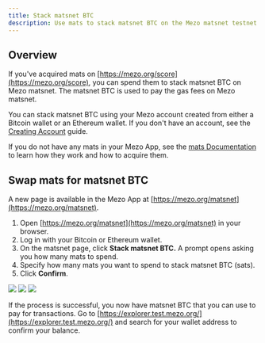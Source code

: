 ```yaml
---
title: Stack matsnet BTC
description: Use mats to stack matsnet BTC on the Mezo matsnet testnet.
---
```


## Overview

If you've acquired mats on [https://mezo.org/score](https://mezo.org/score), you can spend them to stack matsnet BTC on Mezo matsnet. The matsnet BTC is used to pay the gas fees on Mezo matsnet.

You can stack matsnet BTC using your Mezo account created from either a Bitcoin wallet or an Ethereum wallet. If you don't have an account, see the [Creating Account](/docs/users/getting-started/mezo-portal/creating-an-account) guide.

If you do not have any mats in your Mezo App, see the [mats Documentation](/docs/users/concepts/mats) to learn how they work and how to acquire them.

## Swap mats for matsnet BTC

A new page is available in the Mezo App at [https://mezo.org/matsnet](https://mezo.org/matsnet).

1. Open [https://mezo.org/matsnet](https://mezo.org/matsnet) in your browser.
2. Log in with your Bitcoin or Ethereum wallet.
3. On the matsnet page, click **Stack matsnet BTC.** A prompt opens asking you how many mats to spend.
4. Specify how many mats you want to spend to stack matsnet BTC (sats).
5. Click **Confirm**.

![](/docs/gitbook/Screenshot%20from%202024-11-19%2002-34-25.png)
![](/docs/gitbook/Screenshot%20from%202024-11-19%2002-34-49.png)
![](/docs/gitbook/Screenshot%20from%202024-11-19%2002-35-10.png)

If the process is successful, you now have matsnet BTC that you can use to pay for transactions. Go to [https://explorer.test.mezo.org/](https://explorer.test.mezo.org/) and search for your wallet address to confirm your balance.
